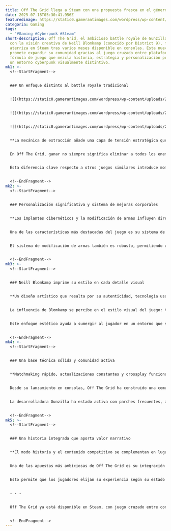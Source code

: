```yaml
---
title: Off The Grid llega a Steam con una propuesta fresca en el género battle royale
date: 2025-07-18T05:30:41.956Z
featuredimage: https://static0.gamerantimages.com/wordpress/wp-content/uploads/2025/07/helldivers-2-xbox.jpg?q=70&fit=crop&w=1140&h=&dpr=1
categoria: Gaming
tags:
  - "#Gaming #Cyberpunk #Steam"
short-description: Off The Grid, el ambicioso battle royale de Gunzilla Games
  con la visión creativa de Neill Blomkamp (conocido por District 9), finalmente
  aterriza en Steam tras varios meses disponible en consolas. Esta nueva etapa
  promete expandir su comunidad gracias al juego cruzado entre plataformas y una
  fórmula de juego que mezcla historia, estrategia y personalización profunda en
  un entorno cyberpunk visualmente distintivo.
mk1: >-
  <!--StartFragment-->


  ### Un enfoque distinto al battle royale tradicional


  ![](https://static0.gamerantimages.com/wordpress/wp-content/uploads/2025/07/helldivers-2-players-facing-illuminate.jpg?q=49&fit=crop&w=750&h=422&dpr=2)


  ![](https://static0.gamerantimages.com/wordpress/wp-content/uploads/2025/07/54639224791_1b87403a9c_o.jpg?q=49&fit=crop&w=750&h=422&dpr=2)


  ![](https://static0.gamerantimages.com/wordpress/wp-content/uploads/2025/07/br09qgareoapbg8rpebs.jpg?q=49&fit=crop&w=750&h=422&dpr=2)


  **La mecánica de extracción añade una capa de tensión estratégica que renueva el género.**


  En Off The Grid, ganar no siempre significa eliminar a todos los enemigos. El modo *Extraction Royale* propone una dinámica donde escapar con vida y con el botín es tan importante como sobrevivir a los enfrentamientos. Esto obliga a los jugadores a tomar decisiones tácticas constantemente: ¿arriesgarse por más equipo o retirarse con lo que ya se tiene?


  Esta diferencia clave respecto a otros juegos similares introduce momentos de alta tensión y una sensación de recompensa basada en la supervivencia, no solo en la eliminación de enemigos. Es una vuelta de tuerca al género que busca ofrecer algo más profundo y menos repetitivo que otros battle royale.


  <!--EndFragment-->
mk2: >-
  <!--StartFragment-->


  ### Personalización significativa y sistema de mejoras corporales


  **Los implantes cibernéticos y la modificación de armas influyen directamente en tu estilo de juego.**


  Una de las características más destacadas del juego es su sistema de "cyber-limbs" o extremidades cibernéticas. A diferencia de los típicos elementos cosméticos, aquí las modificaciones corporales alteran habilidades y tácticas en tiempo real. Cambiar un brazo o pierna durante una partida puede transformar tu movilidad o capacidades ofensivas.


  El sistema de modificación de armas también es robusto, permitiendo una gran variedad de combinaciones gracias al contexto sci-fi del juego. A diferencia de shooters realistas, el entorno cyberpunk habilita opciones creativas que no se sentirían fuera de lugar. Así, Off The Grid no solo se ve diferente, también *se juega* diferente.


  <!--EndFragment-->
mk3: >-
  <!--StartFragment-->


  ### Neill Blomkamp imprime su estilo en cada detalle visual


  **Un diseño artístico que resalta por su autenticidad, tecnología usada y atmósfera coherente.**


  La influencia de Blomkamp se percibe en el estilo visual del juego: tecnología sucia, gastada y funcional, muy lejos de los mundos brillantes y limpios que suelen verse en la ciencia ficción. Cada personaje, arma y escenario parece formar parte de un mundo cohesivo y vivido, no simplemente una mezcla de elementos atractivos.


  Este enfoque estético ayuda a sumergir al jugador en un entorno que se siente real, aún dentro de su universo futurista. La dirección de arte está al servicio de la narrativa y el gameplay, algo que pocos juegos del género logran con éxito.


  <!--EndFragment-->
mk4: >-
  <!--StartFragment-->


  ### Una base técnica sólida y comunidad activa


  **Matchmaking rápido, actualizaciones constantes y crossplay funcional le dan vida al juego.**


  Desde su lanzamiento en consolas, Off The Grid ha construido una comunidad entusiasta que ahora se amplía con los jugadores de PC gracias a Steam. El sistema de juego cruzado ha demostrado ser confiable, con emparejamientos rápidos y partidas estables entre plataformas. Esto facilita la formación de equipos y mantiene una base de jugadores saludable.


  La desarrolladora Gunzilla ha estado activa con parches frecuentes, agregando contenido como mapas nuevos y pases de batalla mensuales. La comunidad ha respondido con una actitud positiva pero realista, sabiendo que el éxito a largo plazo depende de la escucha constante a sus comentarios. En Steam, la función de reseñas y foros será clave para guiar las próximas decisiones del estudio.


  <!--EndFragment-->
mk5: >-
  <!--StartFragment-->


  ### Una historia integrada que aporta valor narrativo


  **El modo historia y el contenido competitivo se complementan en lugar de competir.**


  Una de las apuestas más ambiciosas de Off The Grid es su integración de narrativa en un género que suele ignorarla. Las misiones de historia permiten explorar el universo del juego y entender sus facciones, tecnologías y conflictos, mientras que las partidas competitivas ofrecen la adrenalina típica de los battle royale.


  Esto permite que los jugadores elijan su experiencia según su estado de ánimo: competir intensamente o sumergirse en el lore del mundo. Esta dualidad ofrece una profundidad que otros títulos del género simplemente no tienen, y es uno de los factores que podría marcar la diferencia a largo plazo.


  - - -


  Off The Grid ya está disponible en Steam, con juego cruzado entre consolas y PC, y una comunidad activa lista para crecer. Su enfoque híbrido de historia y acción, sumado a una ambientación cyberpunk coherente y atractiva, lo posicionan como una propuesta fresca en un mercado saturado de clones. Si estabas esperando un battle royale que ofrezca más que solo disparos y loot, este es un juego que vale la pena probar.


  <!--EndFragment-->
---
```

